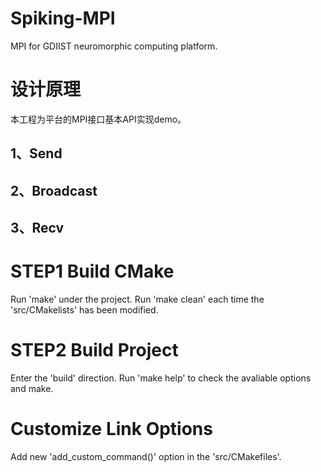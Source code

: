 # Spiking-MPI
MPI for GDIIST neuromorphic computing platform.

# 设计原理

本工程为平台的MPI接口基本API实现demo。

## 1、Send

## 2、Broadcast

## 3、Recv


# STEP1 Build CMake 

Run 'make' under the project.
Run 'make clean' each time the 'src/CMakelists' has been modified.

# STEP2 Build Project

Enter the 'build' direction.
Run 'make help' to check the avaliable options and make.

# Customize Link Options

Add new 'add_custom_command()' option in the 'src/CMakefiles'.
